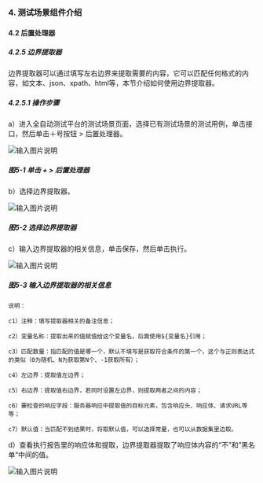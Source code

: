 ### 4. 测试场景组件介绍

#### 4.2 后置处理器

##### 4.2.5 边界提取器

边界提取器可以通过填写左右边界来提取需要的内容，它可以匹配任何格式的内容，如文本、json、xpath、html等，本节介绍如何使用边界提取器。

##### 4.2.5.1 操作步骤

a）进入全自动测试平台的测试场景页面，选择已有测试场景的测试用例，单击接口，然后单击＋号按钮 > 后置处理器。

![输入图片说明](../../../images/SoFlu%E5%85%A8%E8%87%AA%E5%8A%A8%E6%B5%8B%E8%AF%95%E5%B9%B3%E5%8F%B0%E6%95%99%E7%A8%8B/4.%20%E6%B5%8B%E8%AF%95%E5%9C%BA%E6%99%AF%E7%BB%84%E4%BB%B6%E4%BB%8B%E7%BB%8D/2.%20%E5%90%8E%E7%BD%AE%E5%A4%84%E7%90%86%E5%99%A8/5-1.png)

##### 图5-1 单击 + > 后置处理器

b）选择边界提取器。

![输入图片说明](../../../images/SoFlu%E5%85%A8%E8%87%AA%E5%8A%A8%E6%B5%8B%E8%AF%95%E5%B9%B3%E5%8F%B0%E6%95%99%E7%A8%8B/4.%20%E6%B5%8B%E8%AF%95%E5%9C%BA%E6%99%AF%E7%BB%84%E4%BB%B6%E4%BB%8B%E7%BB%8D/2.%20%E5%90%8E%E7%BD%AE%E5%A4%84%E7%90%86%E5%99%A8/5-2.png)

##### 图5-2 选择边界提取器

c）输入边界提取器的相关信息，单击保存，然后单击执行。

![输入图片说明](../../../images/SoFlu%E5%85%A8%E8%87%AA%E5%8A%A8%E6%B5%8B%E8%AF%95%E5%B9%B3%E5%8F%B0%E6%95%99%E7%A8%8B/4.%20%E6%B5%8B%E8%AF%95%E5%9C%BA%E6%99%AF%E7%BB%84%E4%BB%B6%E4%BB%8B%E7%BB%8D/2.%20%E5%90%8E%E7%BD%AE%E5%A4%84%E7%90%86%E5%99%A8/5-3.png)

##### 图5-3 输入边界提取器的相关信息

```
说明：

c1）注释：填写提取器相关的备注信息；

c2）变量名称：提取出来的值赋值给这个变量名，后面使用${变量名}引用；

c3）匹配数量：指匹配的值是哪一个，默认不填写是获取符合条件的第一个，这个与正则表达式的类似（0为随机、N为获取第N个、-1获取所有）；

c4）左边界：提取值左边界；

c5）右边界：提取值右边界，若同时设置左边界，则提取两者之间的内容；

c6）要检查的响应字段：服务器响应中提取值的目标元素，包含响应头、响应体、请求URL等等；

c7）默认值：当匹配不到结果时，将取默认值，可以选择常量，也可以从数据集里边取。
```

d）查看执行报告里的响应体和提取，边界提取器提取了响应体内容的“不”和”黑名单“中间的值。

![输入图片说明](../../../images/SoFlu%E5%85%A8%E8%87%AA%E5%8A%A8%E6%B5%8B%E8%AF%95%E5%B9%B3%E5%8F%B0%E6%95%99%E7%A8%8B/4.%20%E6%B5%8B%E8%AF%95%E5%9C%BA%E6%99%AF%E7%BB%84%E4%BB%B6%E4%BB%8B%E7%BB%8D/2.%20%E5%90%8E%E7%BD%AE%E5%A4%84%E7%90%86%E5%99%A8/5-4.png)
